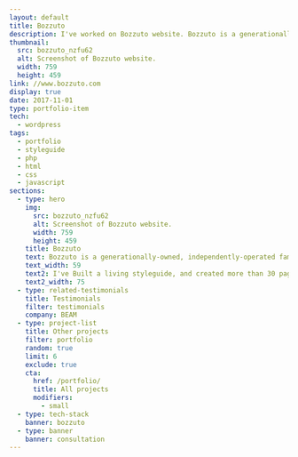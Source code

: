 ```yaml
---
layout: default
title: Bozzuto
description: I've worked on Bozzuto website. Bozzuto is a generationally-owned, independently-operated family business, and a diversified real estate company.
thumbnail:
  src: bozzuto_nzfu62
  alt: Screenshot of Bozzuto website.
  width: 759
  height: 459
link: //www.bozzuto.com
display: true
date: 2017-11-01
type: portfolio-item
tech:
  - wordpress
tags:
  - portfolio
  - styleguide
  - php
  - html
  - css
  - javascript
sections:
  - type: hero
    img:
      src: bozzuto_nzfu62
      alt: Screenshot of Bozzuto website.
      width: 759
      height: 459
    title: Bozzuto
    text: Bozzuto is a generationally-owned, independently-operated family business, and a diversified real estate company celebrated for developments, construction, property management and homebuilding. The website runs on WordPress.
    text_width: 59
    text2: I've Built a living styleguide, and created more than 30 pages from designs using reusable styleguide components.
    text2_width: 75
  - type: related-testimonials
    title: Testimonials
    filter: testimonials
    company: BEAM
  - type: project-list
    title: Other projects
    filter: portfolio
    random: true
    limit: 6
    exclude: true
    cta:
      href: /portfolio/
      title: All projects
      modifiers:
        - small
  - type: tech-stack
    banner: bozzuto
  - type: banner
    banner: consultation
---
```

